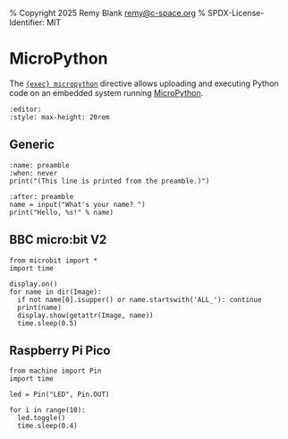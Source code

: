 % Copyright 2025 Remy Blank <remy@c-space.org>
% SPDX-License-Identifier: MIT

# MicroPython

The [`{exec} micropython`](../reference/exec.md#micropython) directive allows
uploading and executing Python code on an embedded system running
[MicroPython](https://micropython.org).

```{defaults} exec
:editor:
:style: max-height: 20rem
```

## Generic

```{exec} micropython
:name: preamble
:when: never
print("(This line is printed from the preamble.)")
```

```{exec} micropython
:after: preamble
name = input("What's your name? ")
print("Hello, %s!" % name)
```

## BBC micro:bit V2

```{exec} micropython
from microbit import *
import time

display.on()
for name in dir(Image):
  if not name[0].isupper() or name.startswith('ALL_'): continue
  print(name)
  display.show(getattr(Image, name))
  time.sleep(0.5)
```

## Raspberry Pi Pico

```{exec} micropython
from machine import Pin
import time

led = Pin("LED", Pin.OUT)

for i in range(10):
  led.toggle()
  time.sleep(0.4)
```

